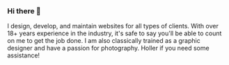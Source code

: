 ### Hi there 👋

I design, develop, and maintain websites for all types of clients. With over 18+ years experience in the industry, it's safe to say you'll be able to count on me to get the job done.
I am also classically trained as a graphic designer and have a passion for photography. Holler if you need some assistance!

<!--
**andybz/andybz** is a ✨ _special_ ✨ repository because its `README.md` (this file) appears on your GitHub profile.

Here are some ideas to get you started:

- 🔭 I’m currently working on ...
- 🌱 I’m currently learning ...
- 👯 I’m looking to collaborate on ...
- 🤔 I’m looking for help with ...
- 💬 Ask me about ...
- 📫 How to reach me: ...
- 😄 Pronouns: ...
- ⚡ Fun fact: ...
-->
